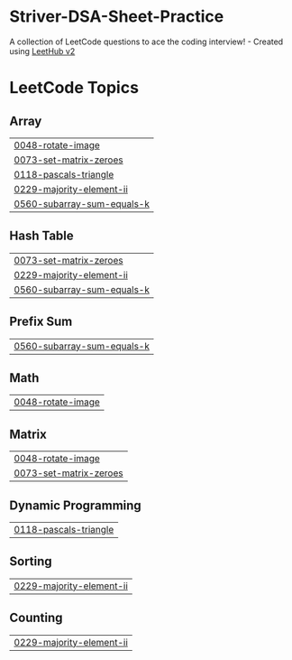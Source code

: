 # Striver-DSA-Sheet-Practice
A collection of LeetCode questions to ace the coding interview! - Created using [LeetHub v2](https://github.com/arunbhardwaj/LeetHub-2.0)

<!---LeetCode Topics Start-->
# LeetCode Topics
## Array
|  |
| ------- |
| [0048-rotate-image](https://github.com/Abhi0pal/Striver-DSA-Sheet-Practice/tree/master/0048-rotate-image) |
| [0073-set-matrix-zeroes](https://github.com/Abhi0pal/Striver-DSA-Sheet-Practice/tree/master/0073-set-matrix-zeroes) |
| [0118-pascals-triangle](https://github.com/Abhi0pal/Striver-DSA-Sheet-Practice/tree/master/0118-pascals-triangle) |
| [0229-majority-element-ii](https://github.com/Abhi0pal/Striver-DSA-Sheet-Practice/tree/master/0229-majority-element-ii) |
| [0560-subarray-sum-equals-k](https://github.com/Abhi0pal/Striver-DSA-Sheet-Practice/tree/master/0560-subarray-sum-equals-k) |
## Hash Table
|  |
| ------- |
| [0073-set-matrix-zeroes](https://github.com/Abhi0pal/Striver-DSA-Sheet-Practice/tree/master/0073-set-matrix-zeroes) |
| [0229-majority-element-ii](https://github.com/Abhi0pal/Striver-DSA-Sheet-Practice/tree/master/0229-majority-element-ii) |
| [0560-subarray-sum-equals-k](https://github.com/Abhi0pal/Striver-DSA-Sheet-Practice/tree/master/0560-subarray-sum-equals-k) |
## Prefix Sum
|  |
| ------- |
| [0560-subarray-sum-equals-k](https://github.com/Abhi0pal/Striver-DSA-Sheet-Practice/tree/master/0560-subarray-sum-equals-k) |
## Math
|  |
| ------- |
| [0048-rotate-image](https://github.com/Abhi0pal/Striver-DSA-Sheet-Practice/tree/master/0048-rotate-image) |
## Matrix
|  |
| ------- |
| [0048-rotate-image](https://github.com/Abhi0pal/Striver-DSA-Sheet-Practice/tree/master/0048-rotate-image) |
| [0073-set-matrix-zeroes](https://github.com/Abhi0pal/Striver-DSA-Sheet-Practice/tree/master/0073-set-matrix-zeroes) |
## Dynamic Programming
|  |
| ------- |
| [0118-pascals-triangle](https://github.com/Abhi0pal/Striver-DSA-Sheet-Practice/tree/master/0118-pascals-triangle) |
## Sorting
|  |
| ------- |
| [0229-majority-element-ii](https://github.com/Abhi0pal/Striver-DSA-Sheet-Practice/tree/master/0229-majority-element-ii) |
## Counting
|  |
| ------- |
| [0229-majority-element-ii](https://github.com/Abhi0pal/Striver-DSA-Sheet-Practice/tree/master/0229-majority-element-ii) |
<!---LeetCode Topics End-->
